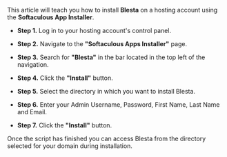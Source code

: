 This article will teach you how to install **Blesta** on a hosting account using the **Softaculous App Installer**.

* **Step 1.** Log in to your hosting account's control panel.

* **Step 2.** Navigate to the **"Softaculous Apps Installer"** page.

* **Step 3.** Search for **"Blesta"** in the bar located in the top left of the navigation.

* **Step 4.** Click the **"Install"** button.

* **Step 5.** Select the directory in which you want to install Blesta.

* **Step 6.** Enter your Admin Username, Password, First Name, Last Name and Email.

* **Step 7.** Click the **"Install"** button.

Once the script has finished you can access Blesta from the directory selected for your domain during installation.
